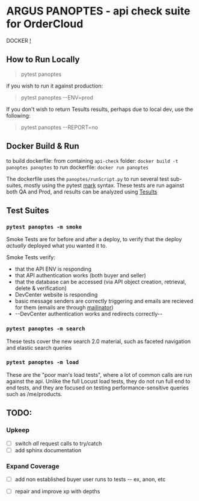 
# ARGUS PANOPTES - api check suite for OrderCloud

DOCKER [!](https://ordercloud.visualstudio.com/Ordercloud%20QA/_apis/build/status/Ordercloud%20QA-Docker%20CI)


## How to Run Locally

> pytest panoptes 

if you wish to run it against production:

> pytest panoptes --ENV=prod

If you don't wish to return Tesults results, perhaps due to local dev, use the following:

> pytest panoptes --REPORT=no


## Docker Build & Run

to build dockerfile:
    from containing `api-check` folder:
    `docker build -t panoptes panoptes`
to run dockerfile:
    `docker run panoptes`

The dockerfile uses the `panoptes/runScript.py` to run several test sub-suites, mostly using the pytest [mark]() syntax. These tests are run against both QA and Prod, and results can be analyzed using [Tesults](https://www.tesults.com/results)

## Test Suites


### `pytest panoptes -m smoke`

Smoke Tests are for before and after a deploy, to verify that the deploy *actually* deployed what you wanted it to.

Smoke Tests verify:
- that the API ENV is responding
- that API authentication works (both buyer and seller)
- that the database can be accessed (via API object creation, retrieval, delete & verification)
- DevCenter website is responding
- basic message senders are correctly triggering and emails are recieved for them (emails are through [mailinator]())
- --DevCenter authentication works and redirects correctly--

### `pytest panoptes -m search`

These tests cover the new search 2.0 material, such as faceted navigation and elastic search queries

### `pytest panoptes -m load`

These are the "poor man's load tests", where a lot of common calls are run against the api. Unlike the full Locust load tests, they do not run full end to end tests, and they are focused on testing performance-sensitive queries such as /me/products.


## TODO:

### Upkeep
- [ ] switch *all* request calls to try/catch
- [ ] add sphinx documentation

### Expand Coverage
- [ ] add non established buyer user runs to tests -- ex, anon, etc
- [ ] repair and improve xp with depths


